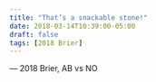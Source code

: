 ```yaml
---
title: "That’s a snackable stone!"
date: 2018-03-14T10:39:00-05:00
draft: false
tags: [2018 Brier]
---
```

— 2018 Brier, AB vs NO
<!--more--> 

